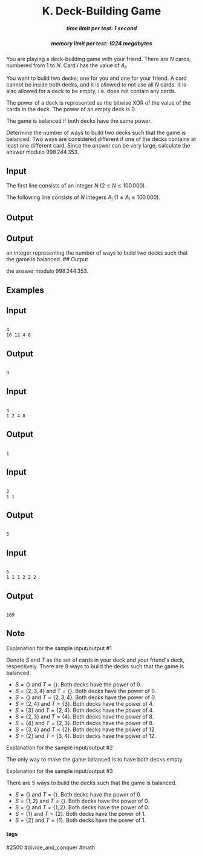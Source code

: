 <h1 style='text-align: center;'> K. Deck-Building Game</h1>

<h5 style='text-align: center;'>time limit per test: 1 second</h5>
<h5 style='text-align: center;'>memory limit per test: 1024 megabytes</h5>

You are playing a deck-building game with your friend. There are $N$ cards, numbered from $1$ to $N$. Card $i$ has the value of $A_i$.

You want to build two decks; one for you and one for your friend. A card cannot be inside both decks, and it is allowed to not use all $N$ cards. It is also allowed for a deck to be empty, i.e. does not contain any cards.

The power of a deck is represented as the bitwise XOR of the value of the cards in the deck. The power of an empty deck is $0$.

The game is balanced if both decks have the same power.

Determine the number of ways to build two decks such that the game is balanced. Two ways are considered different if one of the decks contains at least one different card. Since the answer can be very large, calculate the answer modulo $998\,244\,353$.

## Input

The first line consists of an integer $N$ ($2 \le N \le 100\,000$).

The following line consists of $N$ integers $A_i$ ($1 \le A_i \le 100\,000$).

## Output

## Output

 an integer representing the number of ways to build two decks such that the game is balanced. ## Output

 the answer modulo $998\,244\,353$.

## Examples

## Input


```

4
16 12 4 8

```
## Output


```

9

```
## Input


```

4
1 2 4 8

```
## Output


```

1

```
## Input


```

2
1 1

```
## Output


```

5

```
## Input


```

6
1 1 1 2 2 2

```
## Output


```

169

```
## Note

Explanation for the sample input/output #1

Denote $S$ and $T$ as the set of cards in your deck and your friend's deck, respectively. There are $9$ ways to build the decks such that the game is balanced.

* $S = \{\}$ and $T = \{\}$. Both decks have the power of $0$.
* $S = \{2, 3, 4\}$ and $T = \{\}$. Both decks have the power of $0$.
* $S = \{\}$ and $T = \{2, 3, 4\}$. Both decks have the power of $0$.
* $S = \{2, 4\}$ and $T = \{3\}$. Both decks have the power of $4$.
* $S = \{3\}$ and $T = \{2, 4\}$. Both decks have the power of $4$.
* $S = \{2, 3\}$ and $T = \{4\}$. Both decks have the power of $8$.
* $S = \{4\}$ and $T = \{2, 3\}$. Both decks have the power of $8$.
* $S = \{3, 4\}$ and $T = \{2\}$. Both decks have the power of $12$.
* $S = \{2\}$ and $T = \{3, 4\}$. Both decks have the power of $12$.

Explanation for the sample input/output #2

The only way to make the game balanced is to have both decks empty.

Explanation for the sample input/output #3

There are $5$ ways to build the decks such that the game is balanced.

* $S = \{\}$ and $T = \{\}$. Both decks have the power of $0$.
* $S = \{1, 2\}$ and $T = \{\}$. Both decks have the power of $0$.
* $S = \{\}$ and $T = \{1, 2\}$. Both decks have the power of $0$.
* $S = \{1\}$ and $T = \{2\}$. Both decks have the power of $1$.
* $S = \{2\}$ and $T = \{1\}$. Both decks have the power of $1$.


#### tags 

#2500 #divide_and_conquer #math 